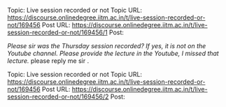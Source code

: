 Topic: Live session recorded or not
Topic URL: https://discourse.onlinedegree.iitm.ac.in/t/live-session-recorded-or-not/169456
Post URL: https://discourse.onlinedegree.iitm.ac.in/t/live-session-recorded-or-not/169456/1
Post: <p><em>Please sir was the Thursday session recorded? If yes, it is not on the Youtube channel. Please provide the lecture in the Youtube, I missed that lecture.</em> please reply me sir .</p>

Topic: Live session recorded or not
Topic URL: https://discourse.onlinedegree.iitm.ac.in/t/live-session-recorded-or-not/169456
Post URL: https://discourse.onlinedegree.iitm.ac.in/t/live-session-recorded-or-not/169456/2
Post: 
